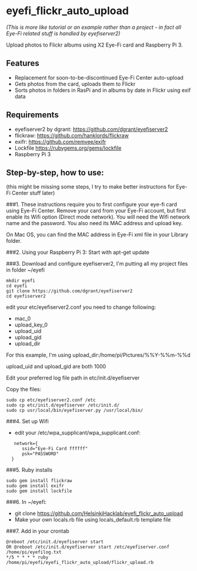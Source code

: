 # eyefi_flickr_auto_upload

_(This is more like tutorial or an example rather than a project - in fact all Eye-Fi related stuff is handled by eyefiserver2)_

Upload photos to Flickr albums using X2 Eye-Fi card and Raspberry Pi 3.

## Features
 * Replacement for soon-to-be-discontinued Eye-Fi Center auto-upload
 * Gets photos from the card, uploads them to Flickr 
 * Sorts photos in folders in RasPi and in albums by date in Flickr using exif data

## Requirements
 * eyefiserver2 by dgrant: https://github.com/dgrant/eyefiserver2
 * flickraw: https://github.com/hanklords/flickraw
 * exifr: https://github.com/remvee/exifr
 * Lockfile https://rubygems.org/gems/lockfile
 * Raspberry Pi 3

## Step-by-step, how to use:

(this might be missing some steps, I try to make better instructons for Eye-Fi Center stuff later)

###1.
These instructions require you to first configure your eye-fi card using Eye-Fi Center. Remove your card from your Eye-Fi account, but first enable its Wifi option (Direct mode network). You will need the Wifi network name and the password. You also need its MAC address and upload key.

On Mac OS, you can find the MAC address in Eye-Fi xml file in your Library folder.

###2.
Using your Raspberry Pi 3:
Start with apt-get update

###3.
Download and configure eyefiserver2, I'm putting all my project files in folder ~/eyefi
```
mkdir eyefi
cd eyefi
git clone https://github.com/dgrant/eyefiserver2
cd eyefiserver2
```
edit your etc/eyefiserver2.conf
you need to change following:
 * mac_0
 * upload_key_0
 * upload_uid
 * upload_gid
 * upload_dir

For this example, I'm using upload_dir:/home/pi/Pictures/%%Y-%%m-%%d

upload_uid and upload_gid are both 1000

Edit your preferred log file path in etc/init.d/eyefiserver

Copy the files:
```
sudo cp etc/eyefiserver2.conf /etc
sudo cp etc/init.d/eyefiserver /etc/init.d/
sudo cp usr/local/bin/eyefiserver.py /usr/local/bin/
```

###4.
Set up Wifi
* edit your /etc/wpa_supplicant/wpa_supplicant.conf:

```
   network={
      ssid="Eye-Fi Card ffffff"
      psk="PASSWORD"
  }
```


###5.
Ruby installs
```
sudo gem install flickraw
sudo gem install exifr
sudo gem install lockfile
```

###6.
In ~/eyefi:
 * git clone https://github.com/HelsinkiHacklab/eyefi_flickr_auto_upload
 * Make your own locals.rb file using locals_default.rb template file

###7.
Add in your crontab
```
@reboot /etc/init.d/eyefiserver start
OR @reboot /etc/init.d/eyefiserver start /etc/eyefiserver.conf /home/pi/eyefilog.txt
*/5 * * * * ruby /home/pi/eyefi/eyefi_flickr_auto_upload/flickr_upload.rb 
```

